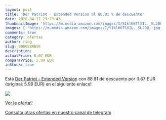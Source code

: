 ```yaml
---
layout: post
title: 'Der Patriot - Extended Version al 88.81 % de descuento'
date: 2020-04-17 23:29:43
thumbnailImage: 'https://m.media-amazon.com/images/I/51klK6TlXIL._SL200_.jpg'
images: [ 'https://m.media-amazon.com/images/I/51klK6TlXIL._SL200_.jpg' ]
comments: true
category: ofertas
author: ring
slug: B000E8RB5K
description:
actualPrice: 0.67 EUR
comparePrice: 5.99 EUR
inStock: true
---
```


Está [Der Patriot - Extended Version](https://www.amazon.com/dp/B000E8RB5K/?tag=redken08-20) con 88.81 de descuento por 0.67 EUR (original: 5.99 EUR) en el siguiente enlace!

[![](https://m.media-amazon.com/images/I/51klK6TlXIL._SL200_.jpg)](https://www.amazon.com/dp/B000E8RB5K/?tag=redken08-20)

[Ver la oferta!!](https://www.amazon.com/dp/B000E8RB5K/?tag=redken08-20)

[Consulta otras ofertas en nuestro canal de telegram](https://t.me/s/ofertas25)
